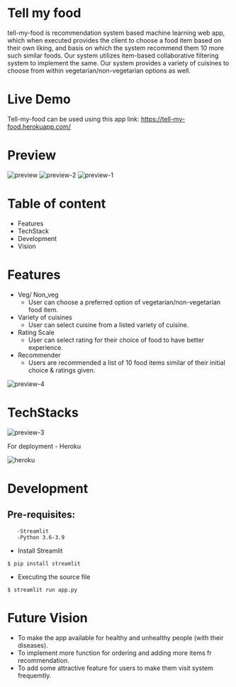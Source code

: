 # Tell my food
tell-my-food is recommendation system based machine learning web app, which when executed provides the client to choose a food item based on their own liking, and basis on which the system recommend them 10 more such similar foods. Our system utilizes item-based collaborative filtering system to implement the same. Our system provides a variety of cuisines to choose from within vegetarian/non-vegetarian options as well.

# Live Demo
Tell-my-food can be used using this app link:
https://tell-my-food.herokuapp.com/

# Preview
![preview](https://user-images.githubusercontent.com/94471257/170859302-f9b8cda8-c5dd-4d3c-b4aa-e83aca209146.png)
![preview-2](https://user-images.githubusercontent.com/94471257/170859291-ab9c8315-3050-4aeb-a672-8199a67ef57f.png)
![preview-1](https://user-images.githubusercontent.com/94471257/170859296-e9dedef2-edf7-4a63-aa07-6b1839cbc619.png)

# Table of content
- Features
- TechStack
- Development
- Vision

# Features
- Veg/ Non_veg 
    - User can choose a preferred option of vegetarian/non-vegetarian food item.
- Variety of cuisines
    - User can select cuisine from a listed variety of cuisine.
- Rating Scale
    - User can select rating for their choice of food to have better experience.
- Recommender
    - Users are recommended a list of 10 food items similar of their initial choice & ratings given.

![preview-4](https://user-images.githubusercontent.com/94471257/170861053-f9c328c9-1713-435b-bb62-a7e36e446549.png)

# TechStacks

![preview-3](https://user-images.githubusercontent.com/94471257/170861036-5e8c51e2-0ee7-4653-8f4a-60f4e482e3f0.png)

For deployment - Heroku

![heroku](https://user-images.githubusercontent.com/94471257/170860524-615c30fc-594e-4cfc-8969-d44b29b9fa79.png)

# Development 
   ## Pre-requisites:
       -Streamlit
       -Python 3.6-3.9

  - Install Streamlit
   ```
   $ pip install streamlit
   ```
  - Executing the source file
   ```
   $ streamlit run app.py
   ```

# Future Vision
- To make the app available for healthy and unhealthy people (with their diseases).
- To implement more function for ordering and adding more items fr recommendation.
- To add some attractive feature for users to make them visit system frequemtly.






